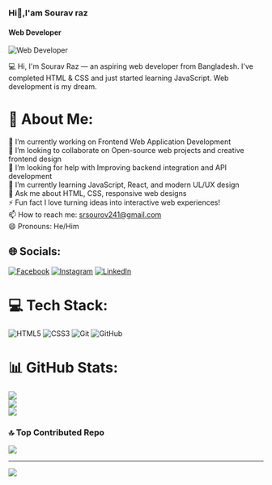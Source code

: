 
### Hi👋,I'am Sourav raz
#### Web Developer
![Web Developer](https://scontent.fdac195-1.fna.fbcdn.net/v/t39.30808-6/569261686_788124627331727_8565374747415905832_n.png?stp=dst-png_s960x960&_nc_cat=107&ccb=1-7&_nc_sid=cc71e4&_nc_ohc=ij9q2wWpXXkQ7kNvwGJGzPS&_nc_oc=AdnbqR3rQcUIGd-Djgyh4vKQgP3fLXSIxvhUfIHbdwVUJdLr6jPmbetrSYY1Tgx1ceQ&_nc_zt=23&_nc_ht=scontent.fdac195-1.fna&_nc_gid=8HWYdc5-US68xgQxWRgHog&oh=00_AfcWLrdgjNFTh6lZ8-RvngeBPY3EQYZg4BWMbeH98JfHbQ&oe=68FD7731)

💻 Hi, I'm Sourav Raz — an aspiring web developer from Bangladesh. I've completed HTML & CSS and just started learning JavaScript. Web development is my dream.


# 💫 About Me:
🔭 I’m currently working on Frontend Web Application Development <br>👯 I’m looking to collaborate on Open-source web projects and creative frontend design<br>🤝 I’m looking for help with Improving backend integration and API development<br>🌱 I’m currently learning JavaScript, React, and modern UL/UX design<br>💬 Ask me about  HTML, CSS, responsive web designs<br>⚡ Fun fact I love turning ideas into interactive web experiences!<br>📫 How to reach me: srsourov241@gmail.com <br>😄 Pronouns: He/Him


## 🌐 Socials:
[![Facebook](https://img.shields.io/badge/Facebook-%231877F2.svg?logo=Facebook&logoColor=white)](https://facebook.com/srsourav.raz) [![Instagram](https://img.shields.io/badge/Instagram-%23E4405F.svg?logo=Instagram&logoColor=white)](https://instagram.com/sr_sourav_13/) [![LinkedIn](https://img.shields.io/badge/LinkedIn-%230077B5.svg?logo=linkedin&logoColor=white)](https://linkedin.com/in/sourav-rajbongshi-7b3459374/) 

# 💻 Tech Stack:
![HTML5](https://img.shields.io/badge/html5-%23E34F26.svg?style=for-the-badge&logo=html5&logoColor=white) ![CSS3](https://img.shields.io/badge/css3-%231572B6.svg?style=for-the-badge&logo=css3&logoColor=white) ![Git](https://img.shields.io/badge/git-%23F05033.svg?style=for-the-badge&logo=git&logoColor=white) ![GitHub](https://img.shields.io/badge/github-%23121011.svg?style=for-the-badge&logo=github&logoColor=white)
# 📊 GitHub Stats:
![](https://github-readme-stats.vercel.app/api?username=sourav-raj13&theme=highcontrast&hide_border=false&include_all_commits=true&count_private=true)<br/>
![](https://nirzak-streak-stats.vercel.app/?user=sourav-raj13&theme=highcontrast&hide_border=false)<br/>
![](https://github-readme-stats.vercel.app/api/top-langs/?username=sourav-raj13&theme=highcontrast&hide_border=false&include_all_commits=true&count_private=true&layout=compact)

### 🔝 Top Contributed Repo
![](https://github-contributor-stats.vercel.app/api?username=sourav-raj13&limit=5&theme=tokyonight&combine_all_yearly_contributions=true)

---
[![](https://visitcount.itsvg.in/api?id=sourav-raj13&icon=0&color=0)](https://visitcount.itsvg.in)

<!-- Proudly created with GPRM ( https://gprm.itsvg.in ) -->
